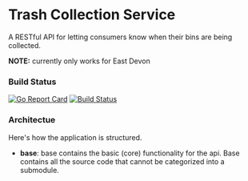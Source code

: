 # Trash Collection Service

A RESTful API for letting consumers know when their bins are being collected.

**NOTE:** currently only works for East Devon

### Build Status
[![Go Report Card](https://goreportcard.com/badge/github.com/willis7/trash-collection-service)](https://goreportcard.com/report/github.com/willis7/trash-collection-service)
[![Build Status](https://travis-ci.org/willis7/trash-collection-service.svg?branch=master)](https://travis-ci.org/willis7/trash-collection-service)


### Architectue

Here's how the application is structured.

* **base**: base contains the basic (core) functionality for the api. Base contains all the source code that cannot be categorized into a submodule.
